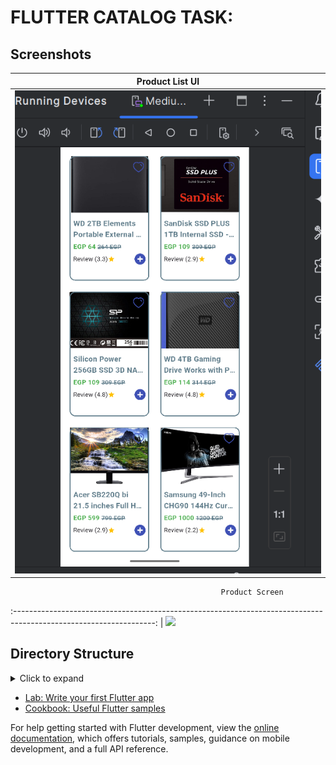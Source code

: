 # FLUTTER CATALOG TASK:


## Screenshots

| Product List UI                              |
|----------------------------------------------|
| ![screenshot](assets/images/home_screen.png) |
                                                   Product Screen                                                   
:-----------------------------------------------------------------------------------------------------------------: |
![](https://github.com/MarwanElsokary/task_elevate)

## Directory Structure
<details>
     <summary> Click to expand </summary>
lib
├── bloc
│   ├── home_cubit.dart
│   └── home_state.dart
├── models
│   └── card_model.dart
│       
├── screens
│   └── home_screen.dart
│ 
│── widget
│     └── card_item  
└──  main.dart
   

</details>


- [Lab: Write your first Flutter app](https://docs.flutter.dev/get-started/codelab)
- [Cookbook: Useful Flutter samples](https://docs.flutter.dev/cookbook)

For help getting started with Flutter development, view the
[online documentation](https://docs.flutter.dev/), which offers tutorials,
samples, guidance on mobile development, and a full API reference.
